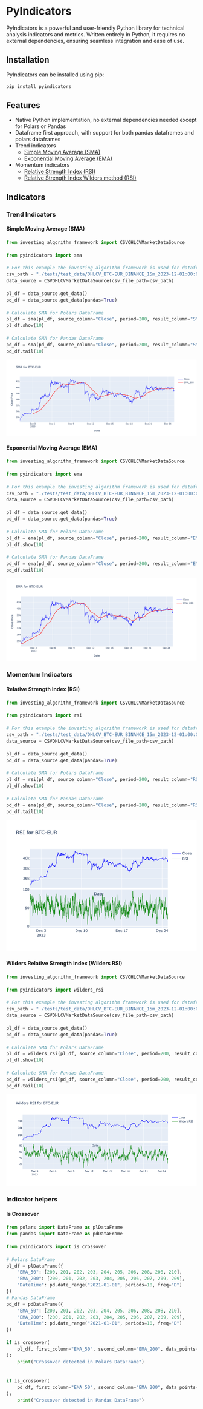 # PyIndicators

PyIndicators is a powerful and user-friendly Python library for technical analysis indicators and metrics. Written entirely in Python, it requires no external dependencies, ensuring seamless integration and ease of use.

## Installation

PyIndicators can be installed using pip:

```bash
pip install pyindicators
```

## Features

* Native Python implementation, no external dependencies needed except for Polars or Pandas
* Dataframe first approach, with support for both pandas dataframes and polars dataframes
* Trend indicators
  * [Simple Moving Average (SMA)](#simple-moving-average-sma)
  * [Exponential Moving Average (EMA)](#exponential-moving-average-ema)
* Momentum indicators
  * [Relative Strength Index (RSI)](#relative-strength-index-rsi)
  * [Relative Strength Index Wilders method (RSI)](#relative-strength-index-rsi)

## Indicators

### Trend Indicators

#### Simple Moving Average (SMA)

```python
from investing_algorithm_framework import CSVOHLCVMarketDataSource

from pyindicators import sma

# For this example the investing algorithm framework is used for dataframe creation,
csv_path = "./tests/test_data/OHLCV_BTC-EUR_BINANCE_15m_2023-12-01:00:00_2023-12-25:00:00.csv"
data_source = CSVOHLCVMarketDataSource(csv_file_path=csv_path)

pl_df = data_source.get_data()
pd_df = data_source.get_data(pandas=True)

# Calculate SMA for Polars DataFrame
pl_df = sma(pl_df, source_column="Close", period=200, result_column="SMA_200")
pl_df.show(10)

# Calculate SMA for Pandas DataFrame
pd_df = sma(pd_df, source_column="Close", period=200, result_column="SMA_200")
pd_df.tail(10)
```

![SMA](https://github.com/coding-kitties/PyIndicators/blob/main/static/images/indicators/sma.png)

#### Exponential Moving Average (EMA)

```python
from investing_algorithm_framework import CSVOHLCVMarketDataSource

from pyindicators import ema

# For this example the investing algorithm framework is used for dataframe creation,
csv_path = "./tests/test_data/OHLCV_BTC-EUR_BINANCE_15m_2023-12-01:00:00_2023-12-25:00:00.csv"
data_source = CSVOHLCVMarketDataSource(csv_file_path=csv_path)

pl_df = data_source.get_data()
pd_df = data_source.get_data(pandas=True)

# Calculate SMA for Polars DataFrame
pl_df = ema(pl_df, source_column="Close", period=200, result_column="EMA_200")
pl_df.show(10)

# Calculate SMA for Pandas DataFrame
pd_df = ema(pd_df, source_column="Close", period=200, result_column="EMA_200")
pd_df.tail(10)
```

![EMA](https://github.com/coding-kitties/PyIndicators/blob/main/static/images/indicators/ema.png)

### Momentum Indicators

#### Relative Strength Index (RSI)

```python
from investing_algorithm_framework import CSVOHLCVMarketDataSource

from pyindicators import rsi

# For this example the investing algorithm framework is used for dataframe creation,
csv_path = "./tests/test_data/OHLCV_BTC-EUR_BINANCE_15m_2023-12-01:00:00_2023-12-25:00:00.csv"
data_source = CSVOHLCVMarketDataSource(csv_file_path=csv_path)

pl_df = data_source.get_data()
pd_df = data_source.get_data(pandas=True)

# Calculate SMA for Polars DataFrame
pl_df = rsi(pl_df, source_column="Close", period=200, result_column="RSI_14")
pl_df.show(10)

# Calculate SMA for Pandas DataFrame
pd_df = ema(pd_df, source_column="Close", period=200, result_column="RSI_14")
pd_df.tail(10)
```

![RSI](https://github.com/coding-kitties/PyIndicators/blob/main/static/images/indicators/rsi.png)

#### Wilders Relative Strength Index (Wilders RSI)

```python
from investing_algorithm_framework import CSVOHLCVMarketDataSource

from pyindicators import wilders_rsi

# For this example the investing algorithm framework is used for dataframe creation,
csv_path = "./tests/test_data/OHLCV_BTC-EUR_BINANCE_15m_2023-12-01:00:00_2023-12-25:00:00.csv"
data_source = CSVOHLCVMarketDataSource(csv_file_path=csv_path)

pl_df = data_source.get_data()
pd_df = data_source.get_data(pandas=True)

# Calculate SMA for Polars DataFrame
pl_df = wilders_rsi(pl_df, source_column="Close", period=200, result_column="RSI_14")
pl_df.show(10)

# Calculate SMA for Pandas DataFrame
pd_df = wilders_rsi(pd_df, source_column="Close", period=200, result_column="RSI_14")
pd_df.tail(10)
```

![RSI](https://github.com/coding-kitties/PyIndicators/blob/main/static/images/indicators/wilders_rsi.png)

### Indicator helpers

#### Is Crossover

```python
from polars import DataFrame as plDataFrame
from pandas import DataFrame as pdDataFrame

from pyindicators import is_crossover

# Polars DataFrame
pl_df = plDataFrame({
    "EMA_50": [200, 201, 202, 203, 204, 205, 206, 208, 208, 210],
    "EMA_200": [200, 201, 202, 203, 204, 205, 206, 207, 209, 209],
    "DateTime": pd.date_range("2021-01-01", periods=10, freq="D")
})
# Pandas DataFrame
pd_df = pdDataFrame({
    "EMA_50": [200, 201, 202, 203, 204, 205, 206, 208, 208, 210],
    "EMA_200": [200, 201, 202, 203, 204, 205, 206, 207, 209, 209],
    "DateTime": pd.date_range("2021-01-01", periods=10, freq="D")
})

if is_crossover(
    pl_df, first_column="EMA_50", second_column="EMA_200", data_points=3
):
    print("Crossover detected in Polars DataFrame")


if is_crossover(
    pd_df, first_column="EMA_50", second_column="EMA_200", data_points=3
):
    print("Crossover detected in Pandas DataFrame")
```
